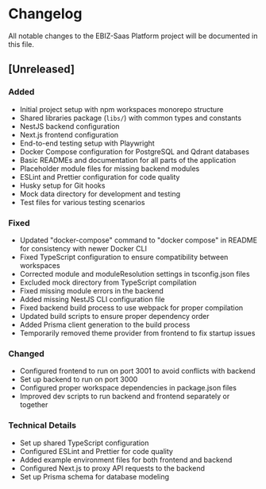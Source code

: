 # Changelog

All notable changes to the EBIZ-Saas Platform project will be documented in this file.

## [Unreleased]

### Added
- Initial project setup with npm workspaces monorepo structure
- Shared libraries package (`libs/`) with common types and constants
- NestJS backend configuration
- Next.js frontend configuration
- End-to-end testing setup with Playwright
- Docker Compose configuration for PostgreSQL and Qdrant databases
- Basic READMEs and documentation for all parts of the application
- Placeholder module files for missing backend modules
- ESLint and Prettier configuration for code quality
- Husky setup for Git hooks
- Mock data directory for development and testing
- Test files for various testing scenarios

### Fixed
- Updated "docker-compose" command to "docker compose" in README for consistency with newer Docker CLI
- Fixed TypeScript configuration to ensure compatibility between workspaces
- Corrected module and moduleResolution settings in tsconfig.json files
- Excluded mock directory from TypeScript compilation
- Fixed missing module errors in the backend
- Added missing NestJS CLI configuration file
- Fixed backend build process to use webpack for proper compilation
- Updated build scripts to ensure proper dependency order
- Added Prisma client generation to the build process
- Temporarily removed theme provider from frontend to fix startup issues

### Changed
- Configured frontend to run on port 3001 to avoid conflicts with backend
- Set up backend to run on port 3000 
- Configured proper workspace dependencies in package.json files
- Improved dev scripts to run backend and frontend separately or together

### Technical Details
- Set up shared TypeScript configuration
- Configured ESLint and Prettier for code quality
- Added example environment files for both frontend and backend
- Configured Next.js to proxy API requests to the backend
- Set up Prisma schema for database modeling 
